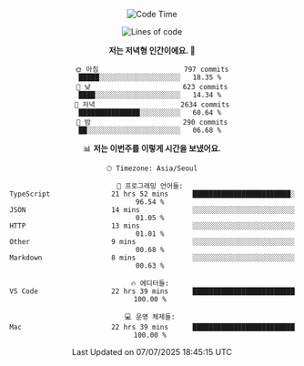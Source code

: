 <div align='center'>
 
<!--START_SECTION:waka-->
![Code Time](http://img.shields.io/badge/Code%20Time-4%2C482%20hrs%2024%20mins-blue)

![Lines of code](https://img.shields.io/badge/%EC%A0%80%EB%8A%94%20%EC%97%AC%ED%83%9C%EA%B9%8C%EC%A7%80%20-1.9%20million%20%EC%A4%84%EC%9D%98%20%EC%BD%94%EB%93%9C%EB%A5%BC%20%EC%9E%91%EC%84%B1%ED%96%88%EC%96%B4%EC%9A%94.-blue)

**저는 저녁형 인간이에요. 🦉** 

```text
🌞 아침                     797 commits         █████░░░░░░░░░░░░░░░░░░░░   18.35 % 
🌆 낮　                     623 commits         ████░░░░░░░░░░░░░░░░░░░░░   14.34 % 
🌃 저녁                     2634 commits        ███████████████░░░░░░░░░░   60.64 % 
🌙 밤　                     290 commits         ██░░░░░░░░░░░░░░░░░░░░░░░   06.68 % 
```


📊 **저는 이번주를 이렇게 시간을 보냈어요.** 

```text
🕑︎ Timezone: Asia/Seoul

💬 프로그래밍 언어들: 
TypeScript               21 hrs 52 mins      ████████████████████████░   96.54 % 
JSON                     14 mins             ░░░░░░░░░░░░░░░░░░░░░░░░░   01.05 % 
HTTP                     13 mins             ░░░░░░░░░░░░░░░░░░░░░░░░░   01.01 % 
Other                    9 mins              ░░░░░░░░░░░░░░░░░░░░░░░░░   00.68 % 
Markdown                 8 mins              ░░░░░░░░░░░░░░░░░░░░░░░░░   00.63 % 

🔥 에디터들: 
VS Code                  22 hrs 39 mins      █████████████████████████   100.00 % 

💻 운영 체제들: 
Mac                      22 hrs 39 mins      █████████████████████████   100.00 % 
```


 Last Updated on 07/07/2025 18:45:15 UTC
<!--END_SECTION:waka-->
 </div>
<!---
Emewjin/Emewjin is a ✨ special ✨ repository because its `README.md` (this file) appears on your GitHub profile.
You can click the Preview link to take a look at your changes.
--->
